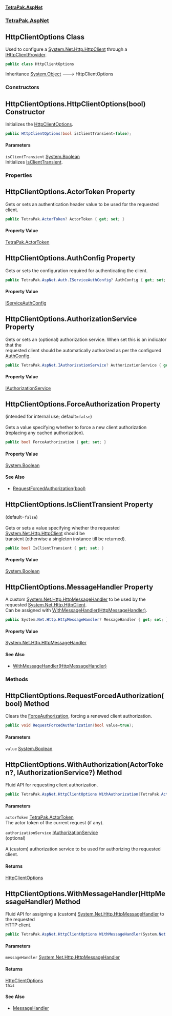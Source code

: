 #### [TetraPak.AspNet](index.md 'index')
### [TetraPak.AspNet](TetraPak_AspNet.md 'TetraPak.AspNet')
## HttpClientOptions Class
Used to configure a [System.Net.Http.HttpClient](https://docs.microsoft.com/en-us/dotnet/api/System.Net.Http.HttpClient 'System.Net.Http.HttpClient') through a [IHttpClientProvider](TetraPak_AspNet_IHttpClientProvider.md 'TetraPak.AspNet.IHttpClientProvider').  
```csharp
public class HttpClientOptions
```

Inheritance [System.Object](https://docs.microsoft.com/en-us/dotnet/api/System.Object 'System.Object') &#129106; HttpClientOptions  
### Constructors
<a name='TetraPak_AspNet_HttpClientOptions_HttpClientOptions(bool)'></a>
## HttpClientOptions.HttpClientOptions(bool) Constructor
Initializes the [HttpClientOptions](TetraPak_AspNet_HttpClientOptions.md 'TetraPak.AspNet.HttpClientOptions').  
```csharp
public HttpClientOptions(bool isClientTransient=false);
```
#### Parameters
<a name='TetraPak_AspNet_HttpClientOptions_HttpClientOptions(bool)_isClientTransient'></a>
`isClientTransient` [System.Boolean](https://docs.microsoft.com/en-us/dotnet/api/System.Boolean 'System.Boolean')  
Initializes [IsClientTransient](TetraPak_AspNet_HttpClientOptions.md#TetraPak_AspNet_HttpClientOptions_IsClientTransient 'TetraPak.AspNet.HttpClientOptions.IsClientTransient').  
  
  
### Properties
<a name='TetraPak_AspNet_HttpClientOptions_ActorToken'></a>
## HttpClientOptions.ActorToken Property
Gets or sets an authentication header value to be used for the requested client.  
```csharp
public TetraPak.ActorToken? ActorToken { get; set; }
```
#### Property Value
[TetraPak.ActorToken](https://docs.microsoft.com/en-us/dotnet/api/TetraPak.ActorToken 'TetraPak.ActorToken')
  
<a name='TetraPak_AspNet_HttpClientOptions_AuthConfig'></a>
## HttpClientOptions.AuthConfig Property
Gets or sets the configuration required for authenticating the client.   
```csharp
public TetraPak.AspNet.Auth.IServiceAuthConfig? AuthConfig { get; set; }
```
#### Property Value
[IServiceAuthConfig](TetraPak_AspNet_Auth_IServiceAuthConfig.md 'TetraPak.AspNet.Auth.IServiceAuthConfig')
  
<a name='TetraPak_AspNet_HttpClientOptions_AuthorizationService'></a>
## HttpClientOptions.AuthorizationService Property
Gets or sets an (optional) authorization service. When set this is an indicator that the  
requested client should be automatically authorized as per the configured [AuthConfig](TetraPak_AspNet_HttpClientOptions.md#TetraPak_AspNet_HttpClientOptions_AuthConfig 'TetraPak.AspNet.HttpClientOptions.AuthConfig').     
```csharp
public TetraPak.AspNet.IAuthorizationService? AuthorizationService { get; set; }
```
#### Property Value
[IAuthorizationService](TetraPak_AspNet_IAuthorizationService.md 'TetraPak.AspNet.IAuthorizationService')
  
<a name='TetraPak_AspNet_HttpClientOptions_ForceAuthorization'></a>
## HttpClientOptions.ForceAuthorization Property
(intended for internal use; default=`false`)<br/>  
Gets a value specifying whether to force a new client authorization (replacing any cached authorization).   
```csharp
public bool ForceAuthorization { get; set; }
```
#### Property Value
[System.Boolean](https://docs.microsoft.com/en-us/dotnet/api/System.Boolean 'System.Boolean')
#### See Also
- [RequestForcedAuthorization(bool)](TetraPak_AspNet_HttpClientOptions.md#TetraPak_AspNet_HttpClientOptions_RequestForcedAuthorization(bool) 'TetraPak.AspNet.HttpClientOptions.RequestForcedAuthorization(bool)')
  
<a name='TetraPak_AspNet_HttpClientOptions_IsClientTransient'></a>
## HttpClientOptions.IsClientTransient Property
(default=`false`)<br/>  
Gets or sets a value specifying whether the requested [System.Net.Http.HttpClient](https://docs.microsoft.com/en-us/dotnet/api/System.Net.Http.HttpClient 'System.Net.Http.HttpClient') should be  
transient (otherwise a singleton instance till be returned).   
```csharp
public bool IsClientTransient { get; set; }
```
#### Property Value
[System.Boolean](https://docs.microsoft.com/en-us/dotnet/api/System.Boolean 'System.Boolean')
  
<a name='TetraPak_AspNet_HttpClientOptions_MessageHandler'></a>
## HttpClientOptions.MessageHandler Property
A custom [System.Net.Http.HttpMessageHandler](https://docs.microsoft.com/en-us/dotnet/api/System.Net.Http.HttpMessageHandler 'System.Net.Http.HttpMessageHandler') to be used by the requested [System.Net.Http.HttpClient](https://docs.microsoft.com/en-us/dotnet/api/System.Net.Http.HttpClient 'System.Net.Http.HttpClient').  
Can be assigned with [WithMessageHandler(HttpMessageHandler)](TetraPak_AspNet_HttpClientOptions.md#TetraPak_AspNet_HttpClientOptions_WithMessageHandler(System_Net_Http_HttpMessageHandler) 'TetraPak.AspNet.HttpClientOptions.WithMessageHandler(System.Net.Http.HttpMessageHandler)').  
```csharp
public System.Net.Http.HttpMessageHandler? MessageHandler { get; set; }
```
#### Property Value
[System.Net.Http.HttpMessageHandler](https://docs.microsoft.com/en-us/dotnet/api/System.Net.Http.HttpMessageHandler 'System.Net.Http.HttpMessageHandler')
#### See Also
- [WithMessageHandler(HttpMessageHandler)](TetraPak_AspNet_HttpClientOptions.md#TetraPak_AspNet_HttpClientOptions_WithMessageHandler(System_Net_Http_HttpMessageHandler) 'TetraPak.AspNet.HttpClientOptions.WithMessageHandler(System.Net.Http.HttpMessageHandler)')
  
### Methods
<a name='TetraPak_AspNet_HttpClientOptions_RequestForcedAuthorization(bool)'></a>
## HttpClientOptions.RequestForcedAuthorization(bool) Method
Clears the [ForceAuthorization](TetraPak_AspNet_HttpClientOptions.md#TetraPak_AspNet_HttpClientOptions_ForceAuthorization 'TetraPak.AspNet.HttpClientOptions.ForceAuthorization'), forcing a renewed client authorization.  
```csharp
public void RequestForcedAuthorization(bool value=true);
```
#### Parameters
<a name='TetraPak_AspNet_HttpClientOptions_RequestForcedAuthorization(bool)_value'></a>
`value` [System.Boolean](https://docs.microsoft.com/en-us/dotnet/api/System.Boolean 'System.Boolean')  
  
  
<a name='TetraPak_AspNet_HttpClientOptions_WithAuthorization(TetraPak_ActorToken__TetraPak_AspNet_IAuthorizationService_)'></a>
## HttpClientOptions.WithAuthorization(ActorToken?, IAuthorizationService?) Method
Fluid API for requesting client authorization.  
```csharp
public TetraPak.AspNet.HttpClientOptions WithAuthorization(TetraPak.ActorToken? actorToken, TetraPak.AspNet.IAuthorizationService? authorizationService=null);
```
#### Parameters
<a name='TetraPak_AspNet_HttpClientOptions_WithAuthorization(TetraPak_ActorToken__TetraPak_AspNet_IAuthorizationService_)_actorToken'></a>
`actorToken` [TetraPak.ActorToken](https://docs.microsoft.com/en-us/dotnet/api/TetraPak.ActorToken 'TetraPak.ActorToken')  
The actor token of the current request (if any).  
  
<a name='TetraPak_AspNet_HttpClientOptions_WithAuthorization(TetraPak_ActorToken__TetraPak_AspNet_IAuthorizationService_)_authorizationService'></a>
`authorizationService` [IAuthorizationService](TetraPak_AspNet_IAuthorizationService.md 'TetraPak.AspNet.IAuthorizationService')  
(optional)<br/>  
A (custom) authorization service to be used for authorizing the requested client.  
  
#### Returns
[HttpClientOptions](TetraPak_AspNet_HttpClientOptions.md 'TetraPak.AspNet.HttpClientOptions')  
  
<a name='TetraPak_AspNet_HttpClientOptions_WithMessageHandler(System_Net_Http_HttpMessageHandler)'></a>
## HttpClientOptions.WithMessageHandler(HttpMessageHandler) Method
Fluid API for assigning a (custom) [System.Net.Http.HttpMessageHandler](https://docs.microsoft.com/en-us/dotnet/api/System.Net.Http.HttpMessageHandler 'System.Net.Http.HttpMessageHandler') to the requested  
HTTP client.  
```csharp
public TetraPak.AspNet.HttpClientOptions WithMessageHandler(System.Net.Http.HttpMessageHandler messageHandler);
```
#### Parameters
<a name='TetraPak_AspNet_HttpClientOptions_WithMessageHandler(System_Net_Http_HttpMessageHandler)_messageHandler'></a>
`messageHandler` [System.Net.Http.HttpMessageHandler](https://docs.microsoft.com/en-us/dotnet/api/System.Net.Http.HttpMessageHandler 'System.Net.Http.HttpMessageHandler')  
  
#### Returns
[HttpClientOptions](TetraPak_AspNet_HttpClientOptions.md 'TetraPak.AspNet.HttpClientOptions')  
`this`
#### See Also
- [MessageHandler](TetraPak_AspNet_HttpClientOptions.md#TetraPak_AspNet_HttpClientOptions_MessageHandler 'TetraPak.AspNet.HttpClientOptions.MessageHandler')
  
